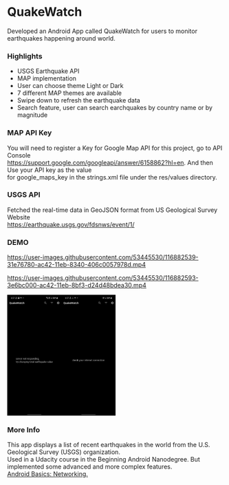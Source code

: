 # QuakeWatch
Developed an Android App called QuakeWatch for users to monitor earthquakes happening around world.

### Highlights
* USGS Earthquake API
* MAP implementation
* User can choose theme Light or Dark
* 7 different MAP themes are available
* Swipe down to refresh the earthquake data
* Search feature, user can search earchquakes by country name or by magnitude

### MAP API Key
You will need to register a Key for Google Map API for this project, go to API Console </br>
https://support.google.com/googleapi/answer/6158862?hl=en. And then Use your API key as the value</br> for google_maps_key in the strings.xml file under the res/values directory.

### USGS API
Fetched the real-time data in GeoJSON format from US Geological Survey Website</br>
https://earthquake.usgs.gov/fdsnws/event/1/

### DEMO

https://user-images.githubusercontent.com/53445530/116882539-31e76780-ac42-11eb-8340-406c0057978d.mp4

https://user-images.githubusercontent.com/53445530/116882593-3e6bc000-ac42-11eb-8bf3-d24d48bdea30.mp4
<div style="display:flex;">
<img alt="App image" src="Examples/ssdemo1.jpeg" width="25%">
<img alt="App image" src="Examples/ssdemo2.jpeg" width="25%">
</div>

### More Info
This app displays a list of recent earthquakes in the world from the U.S. Geological Survey (USGS) organization.</br>
Used in a Udacity course in the Beginning Android Nanodegree. But implemented some advanced and more complex features. </br>
<a href="https://www.udacity.com/course/android-basics-networking--ud843?autoenroll=true#">Android Basics: Networking.</a>
